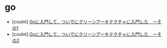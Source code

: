 # go


- [coulnt] [Goに入門して、ついでにクリーンアーキテクチャに入門した　ーその1](https://qiita.com/shimamoooon/items/04b2feed39876674ba8d)
- [coulnt] [Goに入門して、ついでにクリーンアーキテクチャに入門した　ーその2](https://qiita.com/shimamoooon/items/1ed64734aa08c33e265e)
